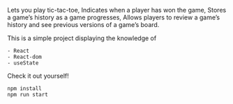 Lets you play tic-tac-toe,
Indicates when a player has won the game,
Stores a game’s history as a game progresses,
Allows players to review a game’s history and see previous versions of a game’s board.

This is a simple project displaying the knowledge of
```
- React
- React-dom
- useState
```

Check it out yourself!
```
npm install
npm run start
```